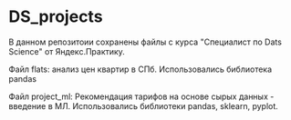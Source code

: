 # DS_projects
В данном репозитоии сохранены файлы с курса "Специалист по Dats Science" от Яндекс.Практику.

Файл flats: анализ цен квартир в СПб. Использовались библиотека pandas

Файл project_ml: Рекомендация тарифов на основе сырых данных - введение в МЛ. Использовались библиотеки pandas, sklearn, pyplot.
